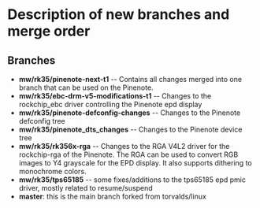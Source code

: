 # Description of new branches and merge order

## Branches

* **mw/rk35/pinenote-next-t1** -- Contains all changes merged into one branch
  that can be used on the Pinenote.
* **mw/rk35/ebc-drm-v5-modifications-t1** -- Changes to the rockchip_ebc driver
  controlling the Pinenote epd display
* **mw/rk35/pinenote-defconfig-changes** -- Changes to the Pinenote defconfig tree
* **mw/rk35/pinenote_dts_changes** -- Changes to the Pinenote device tree
* **mw/rk35/rk356x-rga** -- Changes to the RGA V4L2 driver for the rockchip-rga of
  the Pinenote. The RGA can be used to convert RGB images to Y4 grayscale for
  the EPD display. It also supports dithering to monochrome colors.
* **mw/rk35/tps65185** -- some fixes/additions to the tps65185 epd pmic driver, mostly related to resume/suspend
* **master**: this is the main branch forked from torvalds/linux

